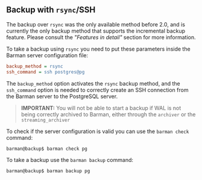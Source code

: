 ## Backup with `rsync`/SSH

The backup over `rsync` was the only available method before 2.0, and
is currently the only backup method that supports the incremental
backup feature. Please consult the _"Features in detail"_ section for
more information.

To take a backup using `rsync` you need to put these parameters inside
the Barman server configuration file:

``` ini
backup_method = rsync
ssh_command = ssh postgres@pg
```

The `backup_method` option activates the `rsync` backup method, and
the `ssh_command` option is needed to correctly create an SSH
connection from the Barman server to the PostgreSQL server.

> **IMPORTANT:** You will not be able to start a backup if WAL is not
> being correctly archived to Barman, either through the `archiver` or
> the `streaming_archiver`

To check if the server configuration is valid you can use the `barman
check` command:

``` bash
barman@backup$ barman check pg
```

To take a backup use the `barman backup` command:

``` bash
barman@backup$ barman backup pg
```

